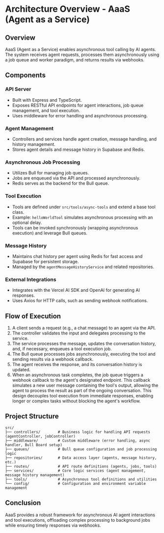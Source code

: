 # Architecture Overview - AaaS (Agent as a Service)

## Overview

AaaS (Agent as a Service) enables asynchronous tool calling by AI agents. The system receives agent requests, processes them asynchronously using a job queue and worker paradigm, and returns results via webhooks.

## Components

### API Server

- Built with Express and TypeScript.
- Exposes RESTful API endpoints for agent interactions, job queue management, and tool execution.
- Uses middleware for error handling and asynchronous processing.

### Agent Management

- Controllers and services handle agent creation, message handling, and history management.
- Stores agent details and message history in Supabase and Redis.

### Asynchronous Job Processing

- Utilizes Bull for managing job queues.
- Jobs are enqueued via the API and processed asynchronously.
- Redis serves as the backend for the Bull queue.

### Tool Execution

- Tools are defined under `src/tools/async-tools` and extend a base tool class.
- Example: `helloWorldTool` simulates asynchronous processing with an optional delay.
- Tools can be invoked synchronously (wrapping asynchronous execution) and leverage Bull queues.

### Message History

- Maintains chat history per agent using Redis for fast access and Supabase for persistent storage.
- Managed by the `agentMessageHistoryService` and related repositories.

### External Integrations

- Integrates with the Vercel AI SDK and OpenAI for generating AI responses.
- Uses Axios for HTTP calls, such as sending webhook notifications.

## Flow of Execution

1. A client sends a request (e.g., a chat message) to an agent via the API.
2. The controller validates the input and delegates processing to the service.
3. The service processes the message, updates the conversation history, and, if necessary, enqueues a tool execution job.
4. The Bull queue processes jobs asynchronously, executing the tool and sending results via a webhook callback.
5. The agent receives the response, and its conversation history is updated.
6. When an asynchronous task completes, the job queue triggers a webhook callback to the agent's designated endpoint. This callback simulates a new user message containing the tool's output, allowing the agent to process the result as part of the ongoing conversation. This design decouples tool execution from immediate responses, enabling longer or complex tasks without blocking the agent's workflow.

## Project Structure

```
src/
├── controllers/        # Business logic for handling API requests (agentController, jobController)
├── middleware/         # Custom middleware (error handling, async handler, Bull Board setup)
├── queues/             # Bull queue configuration and job processing logic
├── repositories/       # Data access layer (agents, message history, etc.)
├── routes/             # API route definitions (agents, jobs, tools)
├── services/           # Core logic services (agent management, message history management)
├── tools/              # Asynchronous tool definitions and utilities
└── config/             # Configuration and environment variable management
```

## Conclusion

AaaS provides a robust framework for asynchronous AI agent interactions and tool executions, offloading complex processing to background jobs while ensuring timely responses via webhooks.
